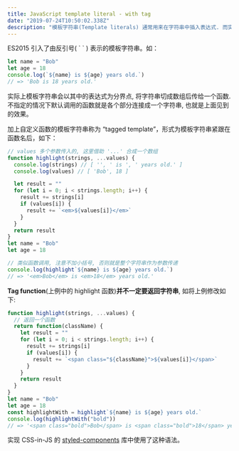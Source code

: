 ```yaml
---
title: JavaScript template literal - with tag
date: "2019-07-24T10:50:02.338Z"
description: "模板字符串(Template literals) 通常用来在字符串中插入表达式. 而实际上, 模板字符串会将字符串以表达式为分界点, 将表达式切分后传入一个函数中. 字符串连接只是默认的行为."
---
```


ES2015 引入了由反引号( \` \` ) 表示的模板字符串。如：

```javascript
let name = "Bob"
let age = 18
console.log(`${name} is ${age} years old.`)
// => 'Bob is 18 years old.'
```

实际上模板字符串会以其中的表达式为分界点, 将字符串切成数组后传给一个函数. 不指定的情况下默认调用的函数就是各个部分连接成一个字符串, 也就是上面见到的效果。

加上自定义函数的模板字符串称为 “tagged template”，形式为模板字符串紧跟在函数名后，如下：

```javascript
// values 多个参数传入的, 这里借助 '...' 合成一个数组
function highlight(strings, ...values) {
  console.log(strings) // [ '', ' is ', ' years old.' ]
  console.log(values) // [ 'Bob', 18 ]

  let result = ""
  for (let i = 0; i < strings.length; i++) {
    result += strings[i]
    if (values[i]) {
      result += `<em>${values[i]}</em>`
    }
  }
  return result
}
let name = "Bob"
let age = 18

// 类似函数调用, 注意不加小括号, 否则就是整个字符串作为参数传递
console.log(highlight`${name} is ${age} years old.`)
// => '<em>Bob</em> is <em>18</em> years old.'
```

**Tag function**(上例中的 highlight 函数)**并不一定要返回字符串**, 如将上例修改如下:

```javascript
function highlight(strings, ...values) {
  // 返回一个函数
  return function(className) {
    let result = ""
    for (let i = 0; i < strings.length; i++) {
      result += strings[i]
      if (values[i]) {
        result += `<span class="${className}">${values[i]}</span>`
      }
    }
    return result
  }
}
let name = "Bob"
let age = 18
const highlightWith = highlight`${name} is ${age} years old.`
console.log(highlightWith("bold"))
// => '<span class="bold">Bob</span> is <span class="bold">18</span> years old.'
```

实现 CSS-in-JS 的 [styled-components](https://www.styled-components.com/) 库中使用了这种语法。

